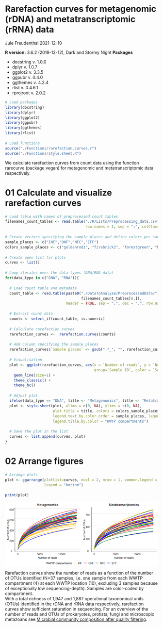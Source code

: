 Rarefaction curves for metagenomic (rDNA) and metatranscriptomic (rRNA)
data
================
Jule Freudenthal
2021-12-10

**R version:** 3.6.2 (2019-12-12), Dark and Stormy Night **Packages**

-   docstring v. 1.0.0
-   dplyr v. 1.0.7  
-   ggplot2 v. 3.3.5  
-   ggpubr v. 0.4.0  
-   ggthemes v. 4.2.4  
-   rlist v. 0.4.6.1
-   rprojroot v. 2.0.2

``` r
# Load packages
library(docstring)
library(dplyr)
library(ggplot2)
library(ggpubr)
library(ggthemes) 
library(rlist)

# Load functions
source("./Functions/rarefaction.curves.r")
source("./Functions/style.sheet.R")
```

We calculate rarefaction curves from count data using the function
rarecurve (package vegan) for metagenomic and metatranscriptomic data
respectively.

# 01 Calculate and visualize rarefaction curves

``` r
# Load table with names of preprocessed count tables
filenames_count_tables <- read.table("./R/Lists/Preprocessing_data.csv", header = TRUE, 
                                     row.names = 1, sep = ";", colClasses = "character")

# Create vectors specifying the sample places and define colors per sample place
sample_places <- c("INF","DNF","NFC","EFF")
colors_sample_places <- c("goldenrod1", "firebrick2", "forestgreen", "blue")

# Create open list for plots
curves <- list()

# Loop iterates over the data types (DNA/RNA data)
for(data_type in c("DNA", "RNA")){
  
  # Load count table and metadata
  count_table <- read.table(paste0("./DataToAnalyse/PreprocessedData/", data_type, "_" , 
                                   filenames_count_tables[8,]), 
                            header = TRUE, sep = ";", dec = ".", row.names = 1)

  # Extract count data 
  counts <- select_if(count_table, is.numeric)

  # Calculate rarefaction curves
  rarefaction_curves <-  rarefaction.curves(counts)
  
  # Add column specifying the sample places
  rarefaction_curves$`Sample places` <- gsub(".*_", "", rarefaction_curves$`Sample ID`)
  
  # Visualisation
  plot <- ggplot(rarefaction_curves, aes(x = `Number of reads`, y = `Number of OTUs`, 
                                         group=`Sample ID`, color = `Sample places`)) +
    geom_line(size=1) +
    theme_classic() +
    theme_hc() 

  # Adjust plot
  ifelse(data_type == "DNA", title <- "Metagenomics", title <- "Metatranscriptomics")
  plot <- style.sheet(plot, xlims = c(0, NA), ylims = c(0, NA),
                      plot.title = title, colors = colors_sample_places, 
                      legend.text.by.color.order = sample_places, legend.position = "bottom",
                      legend.title.by.color = "WWTP compartments")

  # Save the plot in the list
  curves <- list.append(curves, plot)
}
```

# 02 Arrange figures

``` r
# Arrange plots
plot <- ggarrange(plotlist=curves, ncol = 2, nrow = 1, common.legend = TRUE, 
                  legend = "bottom")

print(plot)
```

<img src="04_RarefactionCurves_files/figure-gfm/unnamed-chunk-4-1.png" style="display: block; margin: auto;" />

Rarefaction curves show the number of reads as a function of the number
of OTUs identified (N=37 samples, i.e. one sample from each WWTP
compartment (4) at each WWTP location (10), excluding 3 samples because
of exceptionally low sequencing-depth). Samples are color-coded by
compartment.  
With a total richness of 1,947 and 1,887 operational taxonomical units
(OTUs) identified in the rDNA and rRNA data respectively, rarefaction
curves show sufficient saturation in sequencing. For an overview of the
number of reads and OTUs of prokaryotes, protists, fungi and microscopic
metazoans see [Microbial community composition after quality
filtering](05_OverviewCommunityComposition.md).
